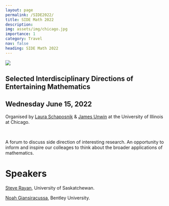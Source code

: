 ```yaml
---
layout: page
permalink: /SIDE2022/
title: SIDE Math 2022
description: 
img: assets/img/chicago.jpg
importance: 1
category: Travel
nav: false
heading: SIDE Math 2022
---
```


 

![]({{site.baseurl}}/assets/img/chicago.jpg)

## Selected Interdisciplinary Directions of Entertaining Mathematics


<h2> Wednesday June 15, 2022 </h2>


Organised by <a href="lauraschaposnik.com">Laura Schaposnik</a> & <a href="https://jamesunwin.github.io/">James Unwin</a>
at the University of Illinois at Chicago.

<br>

A forum to discuss side direction of interesting research. An opportunity to inform and inspire our colleages to think about the broader applications of mathematics.

<h1> Speakers </h1>

<a href="https://researchers.usask.ca/steven-rayan/">Steve Rayan</a>, University of Saskatchewan.

<a href="https://www.noahgian.com/">Noah Giansiracussa</a>,  Bentley University.
